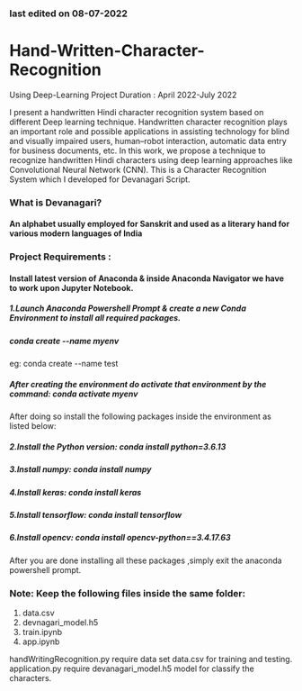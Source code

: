 ### last edited on 08-07-2022

# Hand-Written-Character-Recognition
Using Deep-Learning
Project Duration : April 2022-July 2022

I present a handwritten Hindi character recognition system based on different Deep learning technique. 
Handwritten character recognition plays an important role and possible applications in assisting technology for blind and visually impaired users, human–robot interaction, automatic data entry for business documents, etc. 
In this work, we propose a technique to recognize handwritten Hindi characters using deep learning approaches like Convolutional Neural Network (CNN). 
This is a Character Recognition System which I developed for Devanagari Script.

### What is Devanagari?
#### An alphabet usually employed for Sanskrit and used as a literary hand for various modern languages of India

### Project Requirements :

#### Install latest version of Anaconda & inside Anaconda Navigator we have to work upon Jupyter Notebook.

##### 1.Launch Anaconda Powershell Prompt & create a new Conda Environment to install all required packages.
##### conda create --name myenv     
   eg: conda create --name test
##### After creating the environment do activate that environment by the command:  conda activate myenv  
After doing so install the following packages inside the environment as listed below:

##### 2.Install the Python version:  conda install python=3.6.13
##### 3.Install numpy:  conda install numpy
##### 4.Install keras:  conda install keras
##### 5.Install tensorflow:  conda install tensorflow
##### 6.Install opencv:  conda install opencv-python==3.4.17.63

After you are done installing all these packages ,simply exit the anaconda powershell prompt.
### Note: Keep the following files inside the same folder:
1. data.csv
2. devnagari_model.h5
3. train.ipynb
4. app.ipynb

handWritingRecognition.py require data set data.csv for training and testing.<br>
application.py require devanagari_model.h5 model for classify the characters.
